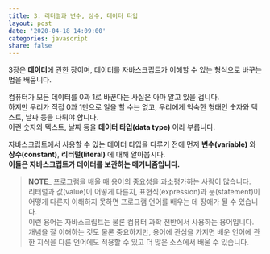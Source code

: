 ```yaml
---
title: 3. 리터럴과 변수, 상수, 데이터 타입
layout: post
date: '2020-04-18 14:09:00'
categories: javascript
share: false
---
```


3장은 **데이터**에 관한 장이며, 데이터를 자바스크립트가 이해할 수 있는 형식으로 바꾸는 법을 배웁니다.  

컴퓨터가 모든 데이터를 0과 1로 바꾼다는 사실은 아마 알고 있을 겁니다.  
하지만 우리가 직접 0과 1만으로 일을 할 수는 없고, 우리에게 익숙한 형태인 숫자와 텍스트, 날짜 등을 다뤄야 합니다.  
이런 숫자와 텍스트, 날짜 등을 **데이터 타입(data type)** 이라 부릅니다.  

자바스크립트에서 사용할 수 있는 데이터 타입을 다루기 전에 먼저 **변수(variable)** 와 **상수(constant)**, **리터럴(literal)** 에 대해 알아봅시다.  
**이들은 자바스크립트가 데이터를 보관하는 메커니즘입니다.**

> **NOTE_** 프로그램을 배울 때 용어의 중요성을 과소평가하는 사람이 많습니다.  
> 리터럴과 값(value)이 어떻게 다른지, 표현식(expression)과 문(statement)이 어떻게 다른지 이해하지 못하면 프로그램 언어를 배우는 데 장애가 될 수 있습니다.  
> 이런 용어는 자바스크립트는 물론 컴퓨터 과학 전반에서 사용하는 용어입니다.  
> 개념을 잘 이해하는 것도 물론 중요하지만, 용어에 관심을 가지면 배운 언어에 관한 지식을 다른 언어에도 적용할 수 있고 더 많은 소스에서 배울 수 있습니다.